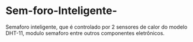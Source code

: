 # Sem-foro-Inteligente-
Semaforo inteligente, que é controlado por 2 sensores de calor do modelo DHT-11, modulo semaforo entre outros componentes eletrônicos.
